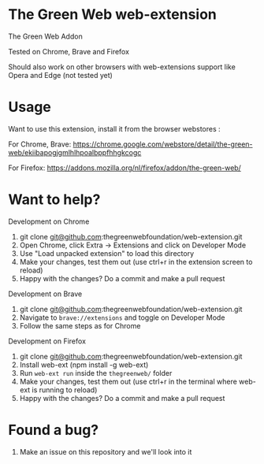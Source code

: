 The Green Web web-extension
===========================

The Green Web Addon 

Tested on Chrome, Brave and Firefox

Should also work on other browsers with web-extensions support like Opera and Edge (not tested yet)

Usage
=====

Want to use this extension, install it from the browser webstores : 

For Chrome, Brave:
  https://chrome.google.com/webstore/detail/the-green-web/ekiibapogjgmlhlhpoalbppfhhgkcogc
  
For Firefox:
  https://addons.mozilla.org/nl/firefox/addon/the-green-web/

Want to help?
=============

Development on Chrome
  1. git clone git@github.com:thegreenwebfoundation/web-extension.git
  2. Open Chrome, click Extra -> Extensions and click on Developer Mode
  3. Use "Load unpacked extension" to load this directory
  4. Make your changes, test them out (use ctrl+r in the extension screen to reload)
  5. Happy with the changes? Do a commit and make a pull request

Development on Brave
  1. git clone git@github.com:thegreenwebfoundation/web-extension.git
  2. Navigate to `brave://extensions` and toggle on Developer Mode
  3. Follow the same steps as for Chrome
  
Development on Firefox
  1. git clone git@github.com:thegreenwebfoundation/web-extension.git
  2. Install web-ext (npm install -g web-ext)
  3. Run `web-ext run` inside the `thegreenweb/` folder
  4. Make your changes, test them out (use ctrl+r in the terminal where web-ext is running to reload)
  5. Happy with the changes? Do a commit and make a pull request
  
Found a bug?
============

  1. Make an issue on this repository and we'll look into it
